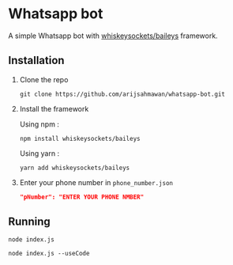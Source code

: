 # Whatsapp bot

A simple Whatsapp bot with [whiskeysockets/baileys](https://whiskeysockets.github.io/) framework.

## Installation

1. Clone the repo
   ```
   git clone https://github.com/arijsahmawan/whatsapp-bot.git
   ```
2. Install the framework

   Using npm :
   ```   
   npm install whiskeysockets/baileys
   ```
   Using yarn :
   ```
   yarn add whiskeysockets/baileys
   ```
3. Enter your phone number in `phone_number.json`
   ```json
   "pNumber": "ENTER YOUR PHONE NMBER"
   ``` 
## Running

```
node index.js
```

```
node index.js --useCode
```
